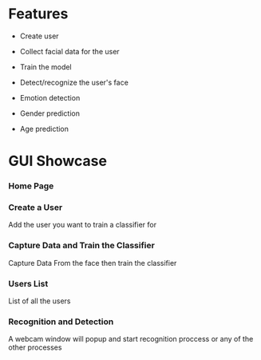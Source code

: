 # Features

  - Create user
  - Collect facial data for the user
  - Train the model

  - Detect/recognize the user's face
  - Emotion detection
  - Gender prediction
  - Age prediction



# GUI Showcase

### Home Page


### Create a User <br>
Add the user you want to train a classifier for <br>



### Capture Data and Train the Classifier<br>
Capture Data From the face then train the classifier<br>


### Users List<br>
List of all the users<br>


### Recognition and Detection <br>
A webcam window will popup and start recognition proccess or any of the other processes<br>





